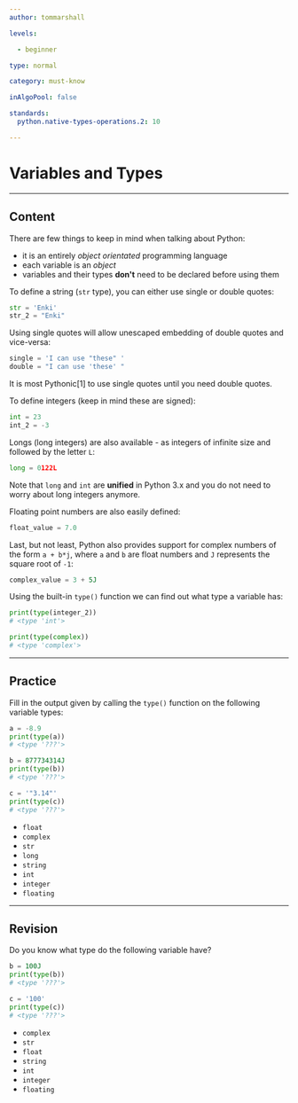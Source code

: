 ```yaml
---
author: tommarshall

levels:

  - beginner

type: normal

category: must-know

inAlgoPool: false

standards:
  python.native-types-operations.2: 10

---
```


# Variables and Types

---
## Content

There are few things to keep in mind when talking about Python:
- it is an entirely *object orientated* programming language
- each variable is an *object*
- variables and their types **don't** need to be declared before using them

To define a string (`str` type), you can either use single or double quotes:
```python
str = 'Enki'
str_2 = "Enki"
```

Using single quotes will allow unescaped embedding of double quotes and vice-versa:
```python
single = 'I can use "these" '
double = "I can use 'these' "
```

It is most Pythonic[1] to use single quotes until you need double quotes.

To define integers (keep in mind these are signed):
```python
int = 23
int_2 = -3
```

Longs (long integers) are also available - as integers of infinite size and followed by the letter `L`:
```python
long = 0122L
```
Note that `long` and `int` are **unified** in Python 3.x and you do not need to worry about long integers anymore.  

Floating point numbers are also easily defined:
```python
float_value = 7.0
```

Last, but not least, Python also provides support for complex numbers of the form `a + b*j`, where `a` and `b` are float numbers and `J` represents the square root of `-1`:
```python
complex_value = 3 + 5J
```

Using the built-in `type()` function we can find out what type a variable has:
```python
print(type(integer_2))
# <type 'int'>

print(type(complex))
# <type 'complex'>
```

---
## Practice

Fill in the output given by calling the `type()` function on the following variable types:
```python
a = -8.9
print(type(a))
# <type '???'>

b = 877734314J
print(type(b))
# <type '???'>

c = '"3.14"'
print(type(c))
# <type '???'>
```


* `float`
* `complex`
* `str`
* `long`
* `string`
* `int`
* `integer`
* `floating`

---
## Revision

Do you know what type do the following variable have?
```python
b = 100J
print(type(b))
# <type '???'>

c = '100'
print(type(c))
# <type '???'>
```


* `complex`
* `str`
* `float`
* `string`
* `int`
* `integer`
* `floating`
 
 
